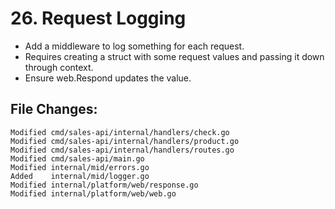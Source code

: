 # 26. Request Logging

- Add a middleware to log something for each request.
- Requires creating a struct with some request values and passing it down through context.
- Ensure web.Respond updates the value.


## File Changes:

```
Modified cmd/sales-api/internal/handlers/check.go
Modified cmd/sales-api/internal/handlers/product.go
Modified cmd/sales-api/internal/handlers/routes.go
Modified cmd/sales-api/main.go
Modified internal/mid/errors.go
Added    internal/mid/logger.go
Modified internal/platform/web/response.go
Modified internal/platform/web/web.go
```